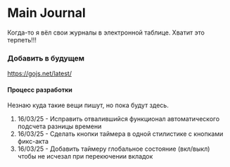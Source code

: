 # Main Journal

Когда-то я вёл свои журналы в электронной таблице. Хватит это терпеть!!!

### Добавить в будущем

https://gojs.net/latest/

#### Процесс разработки

Незнаю куда такие вещи пишут, но пока будут здесь.

1) 16/03/25 - Исправить отвалившийся функционал автоматического подсчета разницы времени
2) 16/03/25 - Сделать кнопки таймера в одной стилистике с кнопками фикс-акта
3) 16/03/25 - Добавить таймеру глобальное состояние (вкл/выкл) чтобы не исчезал при перекючении вкладок